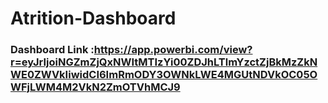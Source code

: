 # Atrition-Dashboard

### Dashboard Link :https://app.powerbi.com/view?r=eyJrIjoiNGZmZjQxNWItMTIzYi00ZDJhLTlmYzctZjBkMzZkNWE0ZWVkIiwidCI6ImRmODY3OWNkLWE4MGUtNDVkOC05OWFjLWM4M2VkN2ZmOTVhMCJ9
